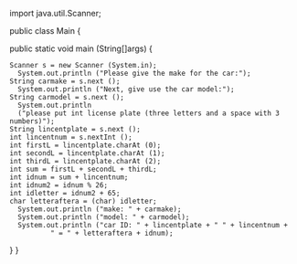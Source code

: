 import java.util.Scanner;

public class Main
{

  public static void main (String[]args)
  {

    Scanner s = new Scanner (System.in);
      System.out.println ("Please give the make for the car:");
    String carmake = s.next ();
      System.out.println ("Next, give use the car model:");
    String carmodel = s.next ();
      System.out.println
      ("please put int license plate (three letters and a space with 3 numbers)");
    String lincentplate = s.next ();
    int lincentnum = s.nextInt ();
    int firstL = lincentplate.charAt (0);
    int secondL = lincentplate.charAt (1);
    int thirdL = lincentplate.charAt (2);
    int sum = firstL + secondL + thirdL;
    int idnum = sum + lincentnum;
    int idnum2 = idnum % 26;
    int idletter = idnum2 + 65;
    char letteraftera = (char) idletter;
      System.out.println ("make: " + carmake);
      System.out.println ("model: " + carmodel);
      System.out.println ("car ID: " + lincentplate + " " + lincentnum +
			  " = " + letteraftera + idnum);


  }
}
